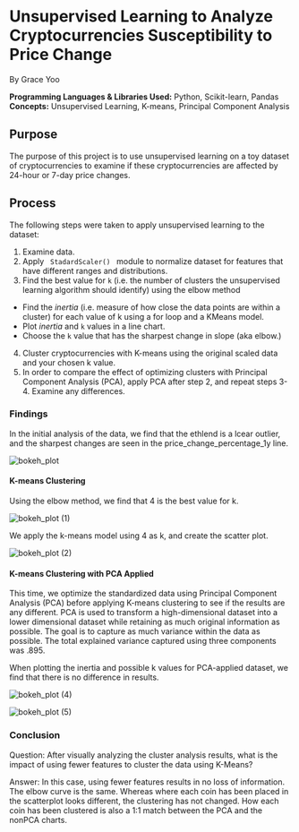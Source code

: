 # Unsupervised Learning to Analyze Cryptocurrencies Susceptibility to Price Change

By Grace Yoo

**Programming Languages & Libraries Used:** Python, Scikit-learn, Pandas
**Concepts:** Unsupervised Learning, K-means, Principal Component Analysis

## Purpose

The purpose of this project is to use unsupervised learning on a toy dataset of cryptocurrencies to examine if these cryptocurrencies are affected by 24-hour or 7-day price changes. 

## Process

The following steps were taken to apply unsupervised learning to the dataset:

1. Examine data.
2. Apply <code> StadardScaler() </code> module to normalize dataset for features that have different ranges and distributions. 
3. Find the best value for <code>k</code> (i.e. the number of clusters the unsupervised learning algorithm should identify) using the elbow method 
  - Find the _inertia_ (i.e. measure of how close the data points are within a cluster) for each value of k using a for loop and a KMeans model. 
  - Plot _inertia_ and <code>k</code> values in a line chart. 
  - Choose the <code>k</code> value that has the sharpest change in slope (aka elbow.)
4. Cluster cryptocurrencies with K-means using the original scaled data and your chosen k value. 
5. In order to compare the effect of optimizing clusters with Principal Component Analysis (PCA), apply PCA after step 2, and repeat steps 3-4. Examine any differences. 

### Findings

In the initial analysis of the data, we find that the ethlend is a lcear outlier, and the sharpest changes are seen in the price_change_percentage_1y line. 

![bokeh_plot](https://github.com/geyo/CryptoClustering/assets/8386502/d188ab83-0e27-42ce-88fb-5eabf10072d7)

#### K-means Clustering

Using the elbow method, we find that 4 is the best value for k. 

![bokeh_plot (1)](https://github.com/geyo/CryptoClustering/assets/8386502/ec8f1e29-7584-4a77-9a57-195251d9a124)

We apply the k-means model using 4 as k, and create the scatter plot. 

![bokeh_plot (2)](https://github.com/geyo/CryptoClustering/assets/8386502/55df800c-38d5-4424-9835-d224ddc10a2d)

#### K-means Clustering with PCA Applied

This time, we optimize the standardized data using Principal Component Analysis (PCA) before applying K-means clustering to see if the results are any different. PCA is used to transform a high-dimensional dataset into a lower dimensional dataset while retaining as much original information as possible. The goal is to capture as much variance within the data as possible. The total explained variance captured using three components was .895. 

When plotting the inertia and possible k values for PCA-applied dataset, we find that there is no difference in results. 

![bokeh_plot (4)](https://github.com/geyo/CryptoClustering/assets/8386502/7acbeadc-5579-419c-b4c3-b755e8280b0d)

![bokeh_plot (5)](https://github.com/geyo/CryptoClustering/assets/8386502/ff2b32b1-9bb2-4906-9d2b-918a8d6e4fe5)

### Conclusion

Question: After visually analyzing the cluster analysis results, what is the impact of using fewer features to cluster the data using K-Means?

Answer: In this case, using fewer features results in no loss of information. The elbow curve is the same. Whereas where each coin has been placed in the scatterplot looks different, the clustering has not changed. How each coin has been clustered is also a 1:1 match between the PCA and the nonPCA charts.
